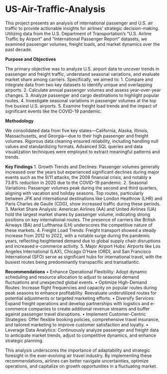 # US-Air-Traffic-Analysis
This project presents an analysis of international passenger and U.S. air traffic to provide actionable insights for airlines’ strategic decision-making. Utilizing data from the U.S. Department of Transportation’s “U.S. Airline Traffic by Airport” and “International Passenger Report” datasets, we examined passenger volumes, freight loads, and market dynamics over the past decade.

**Purpose and Objectives**

The primary objective was to analyze U.S. airport data to uncover trends in passenger and freight traffic, understand seasonal variations, and evaluate market share among carriers. Specifically, we aimed to:
	1.	Compare and integrate data from two key datasets to identify unique and overlapping airports.
	2.	Calculate annual passenger volumes and assess year-over-year changes.
	3.	Analyze passenger and cargo destinations to highlight popular routes.
	4.	Investigate seasonal variations in passenger volumes at the top five busiest U.S. airports.
	5.	Examine freight load trends and the impact of significant events like the COVID-19 pandemic.

**Methodology**

We consolidated data from five key states—California, Alaska, Illinois, Massachusetts, and Georgia—due to their high passenger and freight volumes. Rigorous data cleaning ensured reliability, including handling null values and standardizing formats. Advanced SQL queries and data visualization techniques were employed to extract meaningful patterns and trends.

**Key Findings**
	1.	Growth Trends and Declines: Passenger volumes generally increased over the years but experienced significant declines during major events such as the 9/11 attacks, the 2008 financial crisis, and notably a 73.8% reduction in 2020 due to the COVID-19 pandemic.
	2.	Seasonal Variations: Passenger volumes peak during the second and third quarters, aligning with vacation and holiday seasons. Top routes, particularly between JFK and international destinations like London Heathrow (LHR) and Paris Charles de Gaulle (CDG), show increased traffic during these periods.
	3.	Market Share Analysis: American Airlines (AA) and United Airlines (UA) hold the largest market shares by passenger volume, indicating strong positions on key international routes. The presence of carriers like British Airways (BA) and Lufthansa (LH) underscores the competitive nature of these markets.
	4.	Freight Load Trends: Freight transport showed a steady increase from 2012 to 2022, with a notable surge during the pandemic years, reflecting heightened demand due to global supply chain disruptions and increased e-commerce activity.
	5.	Major Airport Hubs: Airports like Los Angeles International (LAX), Chicago O’Hare (ORD), and San Francisco International (SFO) serve as significant hubs for international travel, with the busiest routes being predominantly transpacific and transatlantic.

**Recommendations**
	•	Enhance Operational Flexibility: Adopt dynamic scheduling and resource allocation to adjust to seasonal demand fluctuations and unexpected global events.
	•	Optimize High-Demand Routes: Increase flight frequencies and capacity on popular routes during peak seasons to enhance profitability. Reevaluate underutilized routes for potential adjustments or targeted marketing efforts.
	•	Diversify Services: Expand freight operations and develop partnerships with logistics and e-commerce companies to create additional revenue streams and buffer against passenger travel disruptions.
	•	Implement Customer-Centric Strategies: Offer flexible booking policies, comprehensive travel insurance, and tailored marketing to improve customer satisfaction and loyalty.
	•	Leverage Data Analytics: Continuously analyze passenger and freight data to anticipate market trends, adjust to competitive dynamics, and enhance strategic planning.

This analysis underscores the importance of adaptability and strategic foresight in the ever-evolving air travel industry. By implementing these recommendations, airlines can better navigate uncertainties, optimize operations, and capitalize on growth opportunities in a fluctuating market.
